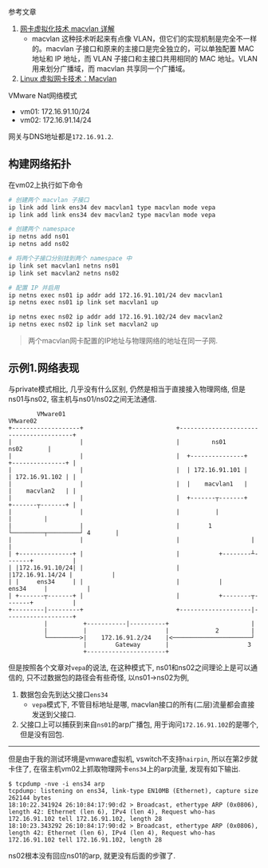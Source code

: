 参考文章

1. [网卡虚拟化技术 macvlan 详解](https://www.cnblogs.com/gdg87813/p/13355019.html)
    - macvlan 这种技术听起来有点像 VLAN，但它们的实现机制是完全不一样的。macvlan 子接口和原来的主接口是完全独立的，可以单独配置 MAC 地址和 IP 地址，而 VLAN 子接口和主接口共用相同的 MAC 地址。VLAN 用来划分广播域，而 macvlan 共享同一个广播域。
2. [Linux 虚拟网卡技术：Macvlan](https://juejin.cn/post/6844903810851143693)

VMware Nat网络模式

- vm01: 172.16.91.10/24
- vm02: 172.16.91.14/24

网关与DNS地址都是`172.16.91.2`.

## 构建网络拓扑

在vm02上执行如下命令

```bash
# 创建两个 macvlan 子接口
ip link add link ens34 dev macvlan1 type macvlan mode vepa
ip link add link ens34 dev macvlan2 type macvlan mode vepa

# 创建两个 namespace
ip netns add ns01
ip netns add ns02

# 将两个子接口分别挂到两个 namespace 中
ip link set macvlan1 netns ns01
ip link set macvlan2 netns ns02

# 配置 IP 并启用
ip netns exec ns01 ip addr add 172.16.91.101/24 dev macvlan1
ip netns exec ns01 ip link set macvlan1 up

ip netns exec ns02 ip addr add 172.16.91.102/24 dev macvlan2
ip netns exec ns02 ip link set macvlan2 up
```

> 两个macvlan网卡配置的IP地址与物理网络的地址在同一子网.

## 示例1.网络表现

与private模式相比, 几乎没有什么区别, 仍然是相当于直接接入物理网络, 但是ns01与ns02, 宿主机与ns01/ns02之间无法通信.

```
        VMware01                                                 VMware02                 
+-------------------+                          +----------------------------------------+
|                   |                          |         ns01                ns02       |
|                   |                          |  +---------------+   +---------------+ |
|                   |                          |  | 172.16.91.101 |   | 172.16.91.102 | |
|                   |                          |  |    macvlan1   |   |    macvlan2   | |
|                   |                          |  +-------┬-------+   +-------┬-------+ |
|                   |                          |          |                   |         |
|                   |                          |        1 └─────────┬─────────┘ 4       |
|                   |                          |                    |                   |
| +---------------+ |                          |           +--------┴-------+           |
| |172.16.91.10/24| |                          |           |172.16.91.14/24 |           |
| |     ens34     | |                          |           |      ens34     |           |
| +-------┬-------+ |                          |           +--------┬-------+           |
+---------|---------+                          +--------------------|-------------------+
          |          +-----------|----------+                       |                    
          |          |                      |             2         |                    
          └─────────>|    172.16.91.2/24    |<──────────────────────┘                    
                     |        Gateway       |                      3
                     +----------------------+
```


但是按照各个文章对`vepa`的说法, 在这种模式下, ns01和ns02之间理论上是可以通信的, 只不过数据包的路径会有些奇怪, 以ns01->ns02为例, 

1. 数据包会先到达父接口`ens34`
    - `vepa`模式下, 不管目标地址是哪, macvlan接口的所有(二层)流量都会直接发送到父接口.
2. 父接口上可以捕获到来自`ns01`的arp广播包, 用于询问`172.16.91.102`的是哪个, 但是没有回包.


------


但是由于我的测试环境是vmware虚拟机, vswitch不支持`hairpin`, 所以在第2步就卡住了, 在宿主机vm02上抓取物理网卡`ens34`上的arp流量, 发现有如下输出.

```log
$ tcpdump -nve -i ens34 arp
tcpdump: listening on ens34, link-type EN10MB (Ethernet), capture size 262144 bytes
18:10:22.341924 26:10:84:17:90:d2 > Broadcast, ethertype ARP (0x0806), length 42: Ethernet (len 6), IPv4 (len 4), Request who-has 172.16.91.102 tell 172.16.91.102, length 28
18:10:23.343292 26:10:84:17:90:d2 > Broadcast, ethertype ARP (0x0806), length 42: Ethernet (len 6), IPv4 (len 4), Request who-has 172.16.91.102 tell 172.16.91.102, length 28
```

ns02根本没有回应ns01的arp, 就更没有后面的步骤了.
